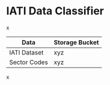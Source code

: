 # IATI Data Classifier

x

Data | Storage Bucket
---- | ----
IATI Dataset | xyz
Sector Codes | xyz

x
